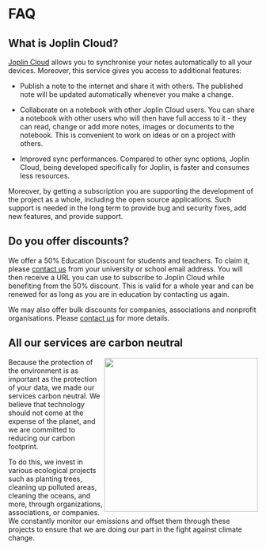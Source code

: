 # FAQ

## What is Joplin Cloud?

[Joplin Cloud](https://joplincloud.com) allows you to synchronise your notes automatically to all your devices. Moreover, this service gives you access to additional features:

- Publish a note to the internet and share it with others. The published note will be updated automatically whenever you make a change.

- Collaborate on a notebook with other Joplin Cloud users. You can share a notebook with other users who will then have full access to it - they can read, change or add more notes, images or documents to the notebook. This is convenient to work on ideas or on a project with others.

- Improved sync performances. Compared to other sync options, Joplin Cloud, being developed specifically for Joplin, is faster and consumes less resources.

Moreover, by getting a subscription you are supporting the development of the project as a whole, including the open source applications. Such support is needed in the long term to provide bug and security fixes, add new features, and provide support.

## Do you offer discounts?

We offer a 50% Education Discount for students and teachers. To claim it, please [contact us](mailto:support@joplincloud.com) from your university or school email address. You will then receive a URL you can use to subscribe to Joplin Cloud while benefiting from the 50% discount. This is valid for a whole year and can be renewed for as long as you are in education by contacting us again.

We may also offer bulk discounts for companies, associations and nonprofit organisations. Please [contact us](mailto:support@joplincloud.com) for more details.

## All our services are carbon neutral

<img width="310" src="https://raw.githubusercontent.com/laurent22/joplin/dev/Assets/WebsiteAssets/images/plans/CarbonNeutral.png" align="right" /> 

Because the protection of the environment is as important as the protection of your data, we made our services carbon neutral. We believe that technology should not come at the expense of the planet, and we are committed to reducing our carbon footprint. 

To do this, we invest in various ecological projects such as planting trees, cleaning up polluted areas, cleaning the oceans, and more, through organizations, associations, or companies. We constantly monitor our emissions and offset them through these projects to ensure that we are doing our part in the fight against climate change.
